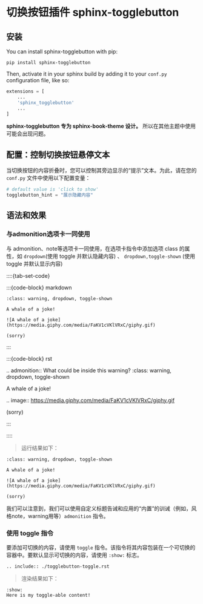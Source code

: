 # 切换按钮插件 sphinx-togglebutton

## 安装

You can install sphinx-togglebutton with pip:

`pip install sphinx-togglebutton`

Then, activate it in your sphinx build by adding it to your `conf.py` configuration file, like so:

```python
extensions = [
    ...
    'sphinx_togglebutton'
    ...
]
```

**sphinx-togglebutton 专为 sphinx-book-theme 设计。** 所以在其他主题中使用可能会出现问题。

## 配置：控制切换按钮悬停文本

当切换按钮的内容折叠时，您可以控制其旁边显示的“提示”文本。为此，请在您的 `conf.py` 文件中使用以下配置变量：

```python
# default value is 'click to show'
togglebutton_hint = "展示隐藏内容"
```

## 语法和效果

### 与admonition选项卡一同使用

与 admonition、note等选项卡一同使用，在选项卡指令中添加选项 class 的属性，如 `dropdown`(使用 toggle 并默认隐藏内容) 、 `dropdown,toggle-shown` (使用 toggle 并默认显示内容)

::::{tab-set-code} 

:::{code-block} markdown

```{admonition} What could be inside this warning?
:class: warning, dropdown, toggle-shown

A whale of a joke!

![A whale of a joke](https://media.giphy.com/media/FaKV1cVKlVRxC/giphy.gif)

(sorry)
```

:::

:::{code-block} rst

.. admonition:: What could be inside this warning?
:class: warning, dropdown, toggle-shown

A whale of a joke!

.. image:: https://media.giphy.com/media/FaKV1cVKlVRxC/giphy.gif

(sorry)

:::

::::

> 运行结果如下：

```{admonition} What could be inside this warning?
:class: warning, dropdown, toggle-shown

A whale of a joke!

![A whale of a joke](https://media.giphy.com/media/FaKV1cVKlVRxC/giphy.gif)

(sorry)
```

我们可以注意到，我们可以使用自定义标题告诫和应用的“内置”的训诫（例如，风格note，warning用等）`admonition` 指令。

<!-- 
```{eval-rst}
.. include:: ./example/tab/tab-code.rst
``` 
-->

### 使用 toggle 指令

要添加可切换的内容，请使用 `toggle` 指令。该指令将其内容包装在一个可切换的容器中。要默认显示可切换的内容，请使用 `:show:` 标志。

```{eval-rst}
.. include:: ./togglebutton-toggle.rst
```

> 渲染结果如下：

```{toggle}
:show:
Here is my toggle-able content!
```
